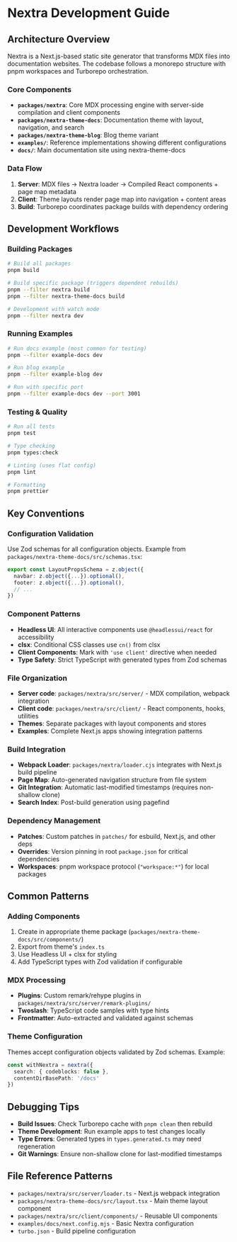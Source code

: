 # Nextra Development Guide

## Architecture Overview

Nextra is a Next.js-based static site generator that transforms MDX files into documentation websites. The codebase follows a monorepo structure with pnpm workspaces and Turborepo orchestration.

### Core Components
- **`packages/nextra`**: Core MDX processing engine with server-side compilation and client components
- **`packages/nextra-theme-docs`**: Documentation theme with layout, navigation, and search
- **`packages/nextra-theme-blog`**: Blog theme variant
- **`examples/`**: Reference implementations showing different configurations
- **`docs/`**: Main documentation site using nextra-theme-docs

### Data Flow
1. **Server**: MDX files → Nextra loader → Compiled React components + page map metadata
2. **Client**: Theme layouts render page map into navigation + content areas
3. **Build**: Turborepo coordinates package builds with dependency ordering

## Development Workflows

### Building Packages
```bash
# Build all packages
pnpm build

# Build specific package (triggers dependent rebuilds)
pnpm --filter nextra build
pnpm --filter nextra-theme-docs build

# Development with watch mode
pnpm --filter nextra dev
```

### Running Examples
```bash
# Run docs example (most common for testing)
pnpm --filter example-docs dev

# Run blog example
pnpm --filter example-blog dev

# Run with specific port
pnpm --filter example-docs dev --port 3001
```

### Testing & Quality
```bash
# Run all tests
pnpm test

# Type checking
pnpm types:check

# Linting (uses flat config)
pnpm lint

# Formatting
pnpm prettier
```

## Key Conventions

### Configuration Validation
Use Zod schemas for all configuration objects. Example from `packages/nextra-theme-docs/src/schemas.tsx`:
```typescript
export const LayoutPropsSchema = z.object({
  navbar: z.object({...}).optional(),
  footer: z.object({...}).optional(),
  // ...
})
```

### Component Patterns
- **Headless UI**: All interactive components use `@headlessui/react` for accessibility
- **clsx**: Conditional CSS classes use `cn()` from clsx
- **Client Components**: Mark with `'use client'` directive when needed
- **Type Safety**: Strict TypeScript with generated types from Zod schemas

### File Organization
- **Server code**: `packages/nextra/src/server/` - MDX compilation, webpack integration
- **Client code**: `packages/nextra/src/client/` - React components, hooks, utilities
- **Themes**: Separate packages with layout components and stores
- **Examples**: Complete Next.js apps showing integration patterns

### Build Integration
- **Webpack Loader**: `packages/nextra/loader.cjs` integrates with Next.js build pipeline
- **Page Map**: Auto-generated navigation structure from file system
- **Git Integration**: Automatic last-modified timestamps (requires non-shallow clone)
- **Search Index**: Post-build generation using pagefind

### Dependency Management
- **Patches**: Custom patches in `patches/` for esbuild, Next.js, and other deps
- **Overrides**: Version pinning in root `package.json` for critical dependencies
- **Workspaces**: pnpm workspace protocol (`"workspace:*"`) for local packages

## Common Patterns

### Adding Components
1. Create in appropriate theme package (`packages/nextra-theme-docs/src/components/`)
2. Export from theme's `index.ts`
3. Use Headless UI + clsx for styling
4. Add TypeScript types with Zod validation if configurable

### MDX Processing
- **Plugins**: Custom remark/rehype plugins in `packages/nextra/src/server/remark-plugins/`
- **Twoslash**: TypeScript code samples with type hints
- **Frontmatter**: Auto-extracted and validated against schemas

### Theme Configuration
Themes accept configuration objects validated by Zod schemas. Example:
```typescript
const withNextra = nextra({
  search: { codeblocks: false },
  contentDirBasePath: '/docs'
})
```

## Debugging Tips

- **Build Issues**: Check Turborepo cache with `pnpm clean` then rebuild
- **Theme Development**: Run example apps to test changes locally
- **Type Errors**: Generated types in `types.generated.ts` may need regeneration
- **Git Warnings**: Ensure non-shallow clone for last-modified timestamps

## File Reference Patterns

- `packages/nextra/src/server/loader.ts` - Next.js webpack integration
- `packages/nextra-theme-docs/src/layout.tsx` - Main theme layout component
- `packages/nextra/src/client/components/` - Reusable UI components
- `examples/docs/next.config.mjs` - Basic Nextra configuration
- `turbo.json` - Build pipeline configuration